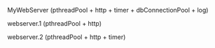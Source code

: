 MyWebServer (pthreadPool + http + timer + dbConnectionPool + log)

webserver.1 (pthreadPool + http)

webserver.2 (pthreadPool + http + timer)
